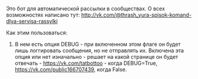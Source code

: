 Это бот для автоматической рассылки в сообществах.
О всех возможностях написано тут: http://vk.com/@thrash_yura-spisok-komand-dlya-servisa-rassylki

Как этим пользоваться:
1) В нем есть опция DEBUG - при включенном этом флаге он будет лишь логгировать сообщения, но не отправлять их. Включена эта опция или нет изначально - решает на какой странице он будет отвечать - https://vk.com/tatbottoo - когда DEBUG=True, https://vk.com/public166707439, когда False.
